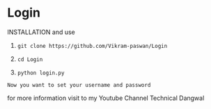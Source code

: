 # Login
INSTALLATION and use

1. `git clone https://github.com/Vikram-paswan/Login`

2. `cd Login`

3. `python login.py`

`Now you want to set your username and password`


for more information visit to my Youtube Channel Technical Dangwal
